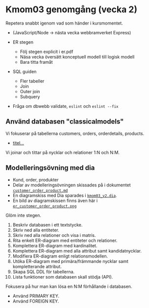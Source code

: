 Kmom03 genomgång (vecka 2)
=========================

Repetera snabbt igenom vad som händer i kursmomentet.

* (JavaScript/Node -> nästa vecka webbramverket Express)

* ER stegen
    * Följ stegen explicit i er.pdf
    * Näsa vecka översätt konceptuell modell till logisk modell
    * Bara titta framåt

* SQL guiden
    * Fler tabeller
    * Join
    * Outer join
    * Subquery

* Fråga om dbwebb validate, `eslint` och `eslint --fix`



Använd databasen "classicalmodels"
-------------------------

Vi fokuserar på tabellerna customers, orders, orderdetails, products.

* [titel...](https://gitlab.com/mikael-roos/database/-/tree/main/sql/classicmodels/order-product)

Vi joinar och tittar på nycklar och relationer 1:N och N:M.



Modelleringsövning med dia
-------------------------

* Kund, order, produkter
* Delar av modelleringsövningen skissades på i dokumentet [`customer_order_product.md`](./customer_order_product.md)
* En diagramskiss med Dia sparades i [`kmom03_v2.dia`](./kmom03_v2.dia).
* En bild av diagramskissen finns även här i [`er_customer_order_product.png`](./er_customer_order_product.png)

Glöm inte stegen.

1. Beskriv databasen i ett textstycke.
2. Skriv ned alla entiteter.
3. Skriv ned alla relationer och visa i matris.
4. Rita enkelt ER-diagram med entiteter och relationer.
5. Komplettera ER-diagram med kardinalitet.
6. Komplettera ER-diagram med alla attribut samt kandidatnycklar.
7. Modifiera ER-diagram enligt relationsmodellen.
8. Utöka ER-diagram med primära/främmande nycklar samt kompletterande attribut.
9. Skapa SQL DDL för tabellerna.
10. Lista funktioner som databasen skall stödja (API).

Fokusera på hur man kan lösa en N:M förhållande i databasen.

* Använd PRIMARY KEY.
* Använd FOREIGN KEY.
